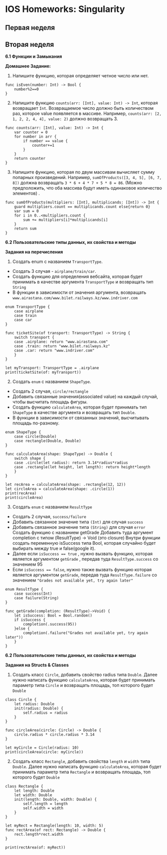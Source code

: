 # IOS Homeworks: Singularity 

## Первая неделя

## Вторая неделя

**6.1 Функции и Замыкания**

**Домашнее Задание:**

1. Напишите функцию, которая определяет четное число или нет.
```
func isEven(number: Int) -> Bool {
    number%2==0
}
```

2. Напишите функцию `counts(arr: [Int], value: Int) -> Int`, которая возвращает `Int`. Возвращаемое число должно быть количеством раз, которое value появляется в массиве. Например, `counts(arr: [2, 1, 2, 2, 4, 4], value: 2)` должно возвращать 3.
```
func counts(arr: [Int], value: Int) -> Int {
    var counter = 0
    for number in arr {
        if number == value {
            counter+=1
        }
    }
    return counter
}
```

3. Напишите функцию, которая по двум массивам вычисляет сумму попарных произведений. Например, `sumOfProducts([3, 4, 5], [6, 7, 8])` должна возвращать `3 * 6 + 4 * 7 + 5 * 8 = 86`. (Можно предположить, что оба массива будут иметь одинаковое количество элементов) .

```
func sumOfProducts(multipliers: [Int], multiplicands: [Int]) -> Int {
    guard multipliers.count == multiplicands.count else{return 0}
    var sum = 0
    for i in 0..<multipliers.count {
        sum += multipliers[i]*multiplicands[i]
    }
    return sum
}
```

**6.2 Пользовательские типы данных, их свойства и методы**

**Задания на перечисления**

1. Создать enum с  названием `TransportType`. 
* Создать 3 случая - `airplane/train/car`.
* Создать функцию для определения вебсайта, которая будет принимать в качестве аргумента `TransportType` и возвращать тип `String`
* В функции в зависимости от значения аргумента, возвращать `www.airastana.com/www.bilet.railways.kz/www.indriver.com`


```
enum TransportType {
    case airplane
    case train
    case car
}

func ticketSite(of transport: TransportType) -> String {
    switch transport {
    case .airplane: return "www.airastana.com"
    case .train: return "www.bilet.railways.kz"
    case .car: return "www.indriver.com"
    }
}

let myTransport: TransportType = .airplane
print(ticketSite(of: myTransport))

```

2. Создать `enum` с названием `ShapeType`.
* Создать 2 случая, `circle/rectangle`
* Добавить связанные значения(associated value) на каждый случай, чтобы высчитать площадь фигуры.
* Создать функцию `calculateArea`,  которая будет принимать тип `ShapeType` в качестве аргумента и возвращать тип `Double`.
* В функции в зависимости от связанных значений, высчитывать площадь по-разному.

```
enum ShapeType {
    case circle(Double)
    case rectangle(Double, Double)
}

func calculateArea(shape: ShapeType) -> Double {
    switch shape {
    case .circle(let radius): return 3.14*radius*radius
    case .rectangle(let height, let length): return height*length
    }
}

let recArea = calculateArea(shape: .rectangle(12, 12))
let circleArea = calculateArea(shape: .circle(1))
print(recArea)
print(circleArea)

```

3. Создать `enum` с названием `ResultType`
* Создать 2 случая, `success/failure`
* Добавить связанное значение типа `(Int)` для случая `success`
* Добавить связанное значение типа `(String)` для случая `error`
Создать функцию с названием getGrade
Добавить туда аргумент completion с типом (ResultType) -> Void (это closure)
Внутри функции создать переменную isSuccess типа Bool, которая случайно будет выбирать между true и false(google it).
* Далее если `isSuccess == true`  , нужно вызвать функцию, которая является аргументом `getGrade` , передав туда `ResultType.success` со значением 95
* Если `isSuccess == false`, нужно также вызвать функцию которая является аргументом `getGrade`, передав туда `ResultType.failure` со значением `"Grades not available yet, try again later"`

```
enum ResultType {
    case success(Int)
    case failure(String)
}

func getGrade(completion: (ResultType)->Void) {
    let isSuccess: Bool = Bool.random()
    if isSuccess {
        completion(.success(95))
    }else {
        completion(.failure("Grades not available yet, try again later"))
    }
}
```

**6.2 Пользовательские типы данных, их свойства и методы**

**Задания на Structs & Classes**

1. Создать класс `Circle`, добавить свойство radius типа `Double`. Далее нужно написать функцию `calculateArea`, которая будет принимать параметр типа `Circle` и возвращать площадь, топ которого будет `Double`
```
class Circle {
    let radius: Double
    init(radius: Double) {
        self.radius = radius
    }
}

func circleArea(circle: Circle) -> Double {
    circle.radius * circle.radius * 3.14
}

let myCircle = Circle(radius: 10)
print(circleArea(circle: myCircle))
```
2. Создать класс `Rectangle`, добавить свойства `length` и `width` типа `Double`. Далее нужно написать функцию `calculateArea`, которая будет принимать параметр типа `Rectangle` и возвращать площадь, топ которого будет `Double`

```
class Rectangle {
    let length: Double
    let width: Double
    init(length: Double, width: Double) {
        self.length = length
        self.width = width
    }
}

let myRect = Rectangle(length: 10, width: 5)
func rectArea(of rect: Rectangle) -> Double {
    rect.length*rect.width
}

print(rectArea(of: myRect))

```